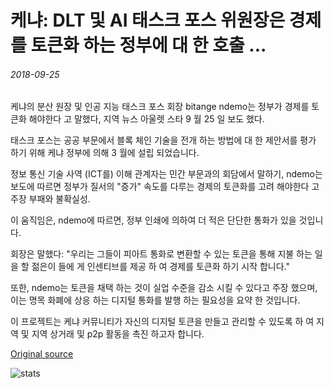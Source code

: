 # 케냐: DLT 및 AI 태스크 포스 위원장은 경제를 토큰화 하는 정부에 대 한 호출 ...

###### 2018-09-25

케냐의 분산 원장 및 인공 지능 태스크 포스 회장 bitange ndemo는 정부가 경제를 토큰화 해야한다 고 말했다, 지역 뉴스 아울렛 스타 9 월 25 일 보도 했다.

태스크 포스는 공공 부문에서 블록 체인 기술을 전개 하는 방법에 대 한 제안서를 평가 하기 위해 케냐 정부에 의해 3 월에 설립 되었습니다.

정보 통신 기술 사역 (ICT를) 이해 관계자는 민간 부문과의 회담에서 말하기, ndemo는 보도에 따르면 정부가 질서의 "증가" 속도를 다루는 경제의 토큰화를 고려 해야한다 고 주장 부패와 불확실성.

이 움직임은, ndemo에 따르면, 정부 인쇄에 의하여 더 적은 단단한 통화가 있을 것입니다.

회장은 말했다: "우리는 그들이 피아트 통화로 변환할 수 있는 토큰을 통해 지불 하는 일을 할 젊은이 들에 게 인센티브를 제공 하 여 경제를 토큰화 하기 시작 합니다."

또한, ndemo는 토큰을 채택 하는 것이 실업 수준을 감소 시킬 수 있다고 주장 했으며,이는 명목 화폐에 상응 하는 디지털 통화를 발행 하는 필요성을 요약 한 것입니다.

이 프로젝트는 케냐 커뮤니티가 자신의 디지털 토큰을 만들고 관리할 수 있도록 하 여 지역 및 지역 상거래 및 p2p 활동을 촉진 하고자 합니다.

[Original source](https://cointelegraph.com/news/kenya-dlt-and-ai-task-force-chairman-calls-on-government-to-tokenize-economy)

![stats](https://c.statcounter.com/11760860/0/a89fa40b/1/ "stats")